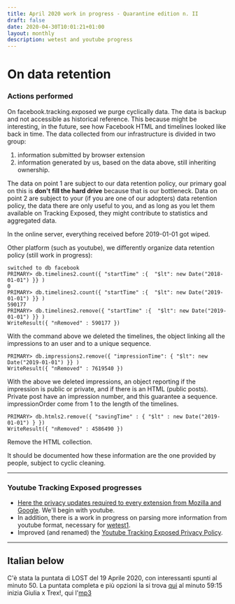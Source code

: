 ```yaml
---
title: April 2020 work in progress - Quarantine edition n. II
draft: false
date: 2020-04-30T10:01:21+01:00
layout: monthly
description: wetest and youtube progress
---
```


# On data retention

### Actions performed

On facebook.tracking.exposed we purge cyclically data. The data is backup and not accessible as historical reference. This because might be interesting, in the future, see how Facebook HTML and timelines looked like back in time. The data collected from our infrastructure is divided in two group:

1) information submitted by browser extension
2) information generated by us, based on the data above, still inheriting ownership.

The data on point 1 are subject to our data retention policy, our primary goal on this is **don't fill the hard drive** because that is our bottleneck. Data on point 2 are subject to your (if you are one of our adopters) data retention policy, the data there are only useful to you, and as long as you let them available on Tracking Exposed, they might contribute to statistics and aggregated data.

In the online server, everything received before 2019-01-01 got wiped.

Other platform (such as youtube), we differently organize data retention policy (still work in progress):

    switched to db facebook
    PRIMARY> db.timelines2.count({ "startTime" :{  "$lt": new Date("2018-01-01") }} )
    0
    PRIMARY> db.timelines2.count({ "startTime" :{  "$lt": new Date("2019-01-01") }} )
    590177
    PRIMARY> db.timelines2.remove({ "startTime" :{  "$lt": new Date("2019-01-01") }} )
    WriteResult({ "nRemoved" : 590177 })

With the command above we deleted the timelines, the object linking all the impressions to an user and to a unique sequence.

    PRIMARY> db.impressions2.remove({ "impressionTime": { "$lt": new Date("2019-01-01") }} )
    WriteResult({ "nRemoved" : 7619540 })

With the above we deleted impressions, an object reporting if the impression is public or private, and if there is an HTML (public posts).
Private post have an impression number, and this guarantee a sequence. impressionOrder come from 1 to the length of the timelines.

    PRIMARY> db.htmls2.remove({ "savingTime" : { "$lt" : new Date("2019-01-01") } })
    WriteResult({ "nRemoved" : 4586490 })

Remove the HTML collection.

It should be documented how these information are the one provided by people, subject to cyclic cleaning.

---

### Youtube Tracking Exposed progresses

* [Here the privacy updates required to every extension from Mozilla and Google](https://github.com/tracking-exposed/youtube.tracking.exposed/projects/1). We'll begin with youtube.
* In addition, there is a work in progress on parsing more information from youtube format, necessary for [wetest1](https://youtube.tracking.exposed/wetest/1).
* Improved (and renamed) the [Youtube Tracking Exposed Privacy Policy](https://youtube.tracking.exposed/privacy).

---

## Italian below

C'è stata la puntata di LOST del 19 Aprile 2020, con interessanti spunti al minuto 50. La puntata completa e più opzioni la si trova [qui](https://archive.org/details/20200419loco19) al minuto 59:15 inizia Giulia x Trex!, qui l'[mp3](https://archive.org/download/20200419loco19/2020-04-19-loco19.mp3)
